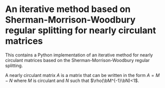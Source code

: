# An iterative method based on Sherman-Morrison-Woodbury regular splitting for nearly circulant matrices

This contains a Python implementation of an iterative method for nearly circulant matrices based on the Sherman-Morrison-Woodbury regular splitting.

A nearly circulant matrix $A$ is a matrix that can be written in the form $A=M-N$ where $M$ is circulant and $N$ such that $\rho(\bM^{-1}\bN)<1$.
